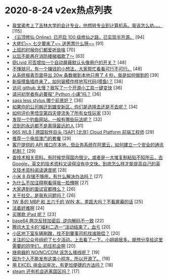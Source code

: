 # 2020-8-24 v2ex热点列表

+ [我堂弟考上了吉林大学的会计专业，他想转专业到计算机系。我该怎么劝。。。](https://www.v2ex.com/t/700970#reply115) [115]
+ [《云顶修仙 Online》已开启 100 级修仙之路，已实现半开源。](https://www.v2ex.com/t/700888#reply94) [94]
+ [大佬们~~ 七夕要来了~~ 送男票什么呀~~](https://www.v2ex.com/t/700855#reply91) [91]
+ [上班的时候你们都爱听些啥](https://www.v2ex.com/t/700851#reply70) [70]
+ [以后不能再在消防楼梯唱歌了～](https://www.v2ex.com/t/700930#reply63) [63]
+ [@Livid 可否增加一个自动屏蔽默认头像用户的开关？](https://www.v2ex.com/t/700964#reply48) [48]
+ [不懂就问，有一个赚钱的小想法，大家帮忙看看可行不可行。](https://www.v2ex.com/t/700846#reply48) [48]
+ [从系统报表页面导出 20w 条数据到本地只用了 4 秒，我是如何做到的](https://www.v2ex.com/t/700963#reply39) [39]
+ [新版摸鱼插件来了，如何装模作样地写代码(摸鱼)？](https://www.v2ex.com/t/700853#reply38) [38]
+ [访问 github 太慢？我写了一个开源小工具一键变快](https://www.v2ex.com/t/700958#reply36) [36]
+ [请问初学者有必要报“ Python 小课”吗？](https://www.v2ex.com/t/700897#reply36) [36]
+ [sass less stylus 哪个前景好？](https://www.v2ex.com/t/700905#reply36) [36]
+ [如果你的公司搬迁到雄安新区，你们是选择去还是不去呢？](https://www.v2ex.com/t/700859#reply34) [34]
+ [如何评价黑悟空第四天便流失了所有女性玩家](https://www.v2ex.com/t/701039#reply33) [33]
+ [发现一个钓鱼网站，一般有哪些玩法呢？](https://www.v2ex.com/t/700977#reply32) [32]
+ [迟到的永远都不是离得最远的人](https://www.v2ex.com/t/700885#reply31) [31]
+ [965 WLB | 德国软件巨头 [SAP] [北京] Cloud Platform 前端工程师](https://www.v2ex.com/t/700840#reply29) [29]
+ [推荐一个电信澳门的套餐](https://www.v2ex.com/t/700881#reply29) [29]
+ [客户提供的 API 接口在本地，但业务系统在阿里云，如何建立一个安全的通讯机制？](https://www.v2ex.com/t/700917#reply29) [29]
+ [查技术相关资料，有时候觉得国内很少，或者是一大堆复制粘贴不知所云，去 Google，英文的技术资料又读得没有中文快。到底怎么样才能提高自己的英文技术资料阅读速度呢](https://www.v2ex.com/t/701002#reply28) [28]
+ [小米 8 存储不够用，有什么解决办法吗？](https://www.v2ex.com/t/700975#reply27) [27]
+ [为什么不加注释啊看得我一脸懵啊](https://www.v2ex.com/t/700876#reply27) [27]
+ [大家遇到的面试官都拽么？](https://www.v2ex.com/t/700978#reply26) [26]
+ [关于社交，是我有问题吗？](https://www.v2ex.com/t/700860#reply26) [26]
+ [1W 多的 MBP 和 五六千的 WIN 本，差距大吗？不看屏幕的话](https://www.v2ex.com/t/701025#reply25) [25]
+ [活着好难啊](https://www.v2ex.com/t/701058#reply24) [24]
+ [买哪款 iPad 呢？](https://www.v2ex.com/t/700982#reply23) [23]
+ [base64 两次反转加密后, 逆向解码不一致](https://www.v2ex.com/t/700923#reply22) [22]
+ [腾讯大王卡的“福利二选一”活动结束了，血亏](https://www.v2ex.com/t/700956#reply20) [20]
+ [小区地下室车辆剐蹭，找不到肇事司机找谁赔偿？](https://www.v2ex.com/t/700989#reply20) [20]
+ [关注的公众号组织了七夕活动，上去看了一下，小姐姐居多，就想分享给这里需要的同学们，抓住机会啊](https://www.v2ex.com/t/700893#reply20) [20]
+ [继电器的 NO/NC/COM 该怎么接线呢？](https://www.v2ex.com/t/700973#reply19) [19]
+ [因为个人不能发布这类小程序，所以开源了。](https://www.v2ex.com/t/700824#reply19) [19]
+ [用 EXCEL 排会议座次，有更加便捷的方法吗？](https://www.v2ex.com/t/700837#reply18) [18]
+ [steam 还有机会逃离国区吗？](https://www.v2ex.com/t/700985#reply17) [17]
